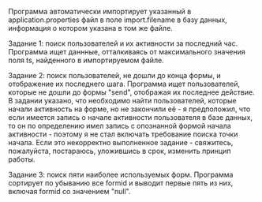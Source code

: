 Программа автоматически импортирует указанный в application.properties файл в поле import.filename в базу данных, информация о котором указана в том же файле.

Задание 1: поиск пользователей и их активности за последний час.
Программа ищет даннные, отталкиваясь от максимального значения поля ts, найденного в импортируемом файле. 

Задание 2: поиск пользователей, не дошли до конца формы, и отображение их последнего шага.
Программа ищет пользователей, которые не дошли до формы "send", отображая их последнее действие. В задании указано, что необходимо найти пользователей, которые начали активность на форме, но не закончили её - я предположил, что если имеется запись о начале активности пользователя в базе данных, то он по определению имел запись с опознанной формой начала активности - поэтому я не стал включать требование поиска точки начала. Если это некорректно выполненное задание - свяжитесь, пожалуйста, постараюсь, уложившись в срок, изменить принцип работы.

Задание 3: поиск пяти наиболее используемых форм.
Программа сортирует по убыванию все formid и выводит первые пять из них, включая formid со значением "null". 
